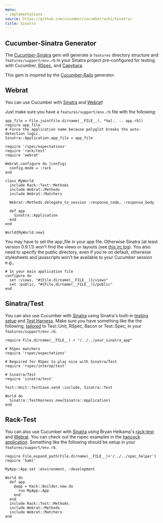 ```yaml
---
menu:
- implementations
source: https://github.com/cucumber/cucumber/wiki/Sinatra/
title: Sinatra
---
```


## Cucumber-Sinatra Generator

The [Cucumber-Sinatra](https://github.com/bernd/cucumber-sinatra) gem will generate a `features` directory structure and `features/support/env.rb` in your Sinatra project pre-configured for testing with Cucumber, [RSpec](https://github.com/dchelimsky/rspec), and [Capybara](https://github.com/jnicklas/capybara).

This gem is inspired by the [Cucumber-Rails](https://github.com/cucumber/cucumber-rails) generator.

## Webrat

You can use Cucumber with [Sinatra](https://github.com/sinatra/sinatra) and [Webrat](https://github.com/brynary/webrat/tree/master)!

Just make sure you have a `features/support/env.rb` file with the following:

```
app_file = File.join(File.dirname(__FILE__), *%w[.. .. app.rb])
require app_file
# Force the application name because polyglot breaks the auto-detection logic.
Sinatra::Application.app_file = app_file

require 'rspec/expectations'
require 'rack/test'
require 'webrat'

Webrat.configure do |config|
  config.mode = :rack
end

class MyWorld
  include Rack::Test::Methods
  include Webrat::Methods
  include Webrat::Matchers

  Webrat::Methods.delegate_to_session :response_code, :response_body

  def app
    Sinatra::Application
  end
end

World{MyWorld.new}
```

You may have to set the app_file in your app file. Otherwise Sinatra (at least version 0.9.1.1) won't find the views or layouts (see [this irc log](http://irclogger.com/sinatra/2009-05-08)). You also need to specify the public directory, even if you're on default, otherwise stylesheets and javascripts won't be available to your Cucumber session e.g.,

```
# In your main application file
configure do
  set :views, "#{File.dirname(__FILE__)}/views"
  set :public, "#{File.dirname(__FILE__)}/public"
end
```

## Sinatra/Test

You can also use Cucumber with [Sinatra](https://github.com/sinatra/sinatra) using Sinatra's built-in [testing setup](http://www.sinatrarb.com/testing.html) and [Test Harness](http://www.sinatrarb.com/testing.html#using_). Make sure you have something like the the following, [tailored](http://www.sinatrarb.com/testing.html#frameworks) to Test::Unit, RSpec, Bacon or Test::Spec, in your `features/support/env.rb`.

```
require File.dirname(__FILE__) + "/../../your_sinatra_app"

# RSpec matchers
require 'rspec/expectations'

# Required for RSpec to play nice with Sinatra/Test
require 'rspec/interop/test'

# Sinatra/Test
require 'sinatra/test'

Test::Unit::TestCase.send :include, Sinatra::Test

World do
  Sinatra::TestHarness.new(Sinatra::Application)
end
```

## Rack-Test

You can also use Cucumber with [Sinatra](https://github.com/sinatra/sinatra) using Bryan Helkamp's [rack-test](https://github.com/brynary/rack-test) and [Webrat](https://github.com/brynary/webrat). You can check out the rspec examples in the [hancock application](https://github.com/atmos/hancock). Something like the following should be setup in your `features/support/env.rb`.

```
require File.expand_path(File.dirname(__FILE__)+'/../../spec_helper')
require 'haml'

MyApp::App.set :environment, :development

World do
  def app
    @app = Rack::Builder.new do
      run MyApp::App
    end
  end
  include Rack::Test::Methods
  include Webrat::Methods
  include Webrat::Matchers
end
```
